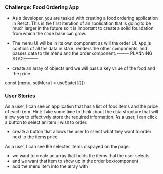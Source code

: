 ### Challenge: Food Ordering App
- As a developer, you are tasked with creating a food ordering application in React. This is the first iteration of an application that is going to be much larger in the future so it is important to create a solid foundation from which the code base can grow.

- The menu UI will be in its own component as will the order UI. App.js controls of all the data in state, renders the other components, and passes data to the menu and the order component.
------ PLANNING STAGE------
- create an array of objects and we will pass a key value of the food and the price

const [menu, setMenu] = useState([{}])


### User Stories
As a user, I can see an application that has a list of food items and the price of each item.
Hint: Take some time to think about the data structure that will allow you to effectively store the required information.
As a user, I can click a button to select an item I wish to order.
 - create a button that allows the user to select what they want to order next to the items price


As a user, I can see the selected items displayed on the page.
- we want to create an array that holds the items that the user selects
- and we want that item to show up in the order box/component
- add the menu item into the array with 


